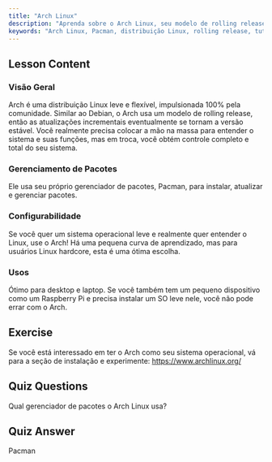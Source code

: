 ```yaml
---
title: "Arch Linux"
description: "Aprenda sobre o Arch Linux, seu modelo de rolling release e o gerenciador de pacotes Pacman. Entenda por que o Arch é ótimo para iniciantes e usuários avançados que buscam controle."
keywords: "Arch Linux, Pacman, distribuição Linux, rolling release, tutorial Linux, guia para iniciantes, SO leve"
---
```


## Lesson Content

### Visão Geral

Arch é uma distribuição Linux leve e flexível, impulsionada 100% pela comunidade. Similar ao Debian, o Arch usa um modelo de rolling release, então as atualizações incrementais eventualmente se tornam a versão estável. Você realmente precisa colocar a mão na massa para entender o sistema e suas funções, mas em troca, você obtém controle completo e total do seu sistema.

### Gerenciamento de Pacotes

Ele usa seu próprio gerenciador de pacotes, Pacman, para instalar, atualizar e gerenciar pacotes.

### Configurabilidade

Se você quer um sistema operacional leve e realmente quer entender o Linux, use o Arch! Há uma pequena curva de aprendizado, mas para usuários Linux hardcore, esta é uma ótima escolha.

### Usos

Ótimo para desktop e laptop. Se você também tem um pequeno dispositivo como um Raspberry Pi e precisa instalar um SO leve nele, você não pode errar com o Arch.

## Exercise

Se você está interessado em ter o Arch como seu sistema operacional, vá para a seção de instalação e experimente: <https://www.archlinux.org/>

## Quiz Questions

Qual gerenciador de pacotes o Arch Linux usa?

## Quiz Answer

Pacman
